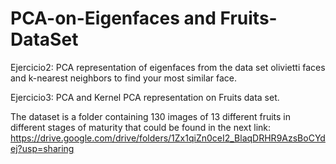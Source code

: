 # PCA-on-Eigenfaces and Fruits-DataSet

Ejercicio2: PCA representation of eigenfaces from the data set olivietti faces and k-nearest neighbors to find your most similar face.

Ejercicio3: PCA and Kernel PCA representation on Fruits data set.

The dataset is a folder containing 130 images of 13 different fruits in different stages of maturity that could be found in the next link: https://drive.google.com/drive/folders/1Zx1qiZn0ceI2_BlaqDRHR9AzsBoCYdej?usp=sharing
